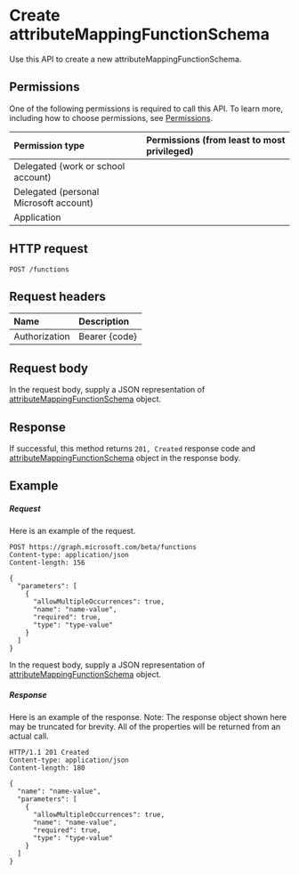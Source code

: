 # Create attributeMappingFunctionSchema

Use this API to create a new attributeMappingFunctionSchema.
## Permissions
One of the following permissions is required to call this API. To learn more, including how to choose permissions, see [Permissions](../../../concepts/permissions_reference.md).

|Permission type      | Permissions (from least to most privileged)              |
|:--------------------|:---------------------------------------------------------|
|Delegated (work or school account) |    |
|Delegated (personal Microsoft account) |    |
|Application |  | 

## HTTP request
<!-- { "blockType": "ignored" } -->
```http
POST /functions

```
## Request headers
| Name       | Description|
|:---------------|:----------|
| Authorization  | Bearer {code}|

## Request body
In the request body, supply a JSON representation of [attributeMappingFunctionSchema](../resources/attributemappingfunctionschema.md) object.


## Response
If successful, this method returns `201, Created` response code and [attributeMappingFunctionSchema](../resources/attributemappingfunctionschema.md) object in the response body.

## Example
##### Request
Here is an example of the request.
<!-- {
  "blockType": "request",
  "name": "create_attributemappingfunctionschema_from_functions"
}-->
```http
POST https://graph.microsoft.com/beta/functions
Content-type: application/json
Content-length: 156

{
  "parameters": [
    {
      "allowMultipleOccurrences": true,
      "name": "name-value",
      "required": true,
      "type": "type-value"
    }
  ]
}
```
In the request body, supply a JSON representation of [attributeMappingFunctionSchema](../resources/attributemappingfunctionschema.md) object.
##### Response
Here is an example of the response. Note: The response object shown here may be truncated for brevity. All of the properties will be returned from an actual call.
<!-- {
  "blockType": "response",
  "truncated": true,
  "@odata.type": "microsoft.graph.attributeMappingFunctionSchema"
} -->
```http
HTTP/1.1 201 Created
Content-type: application/json
Content-length: 180

{
  "name": "name-value",
  "parameters": [
    {
      "allowMultipleOccurrences": true,
      "name": "name-value",
      "required": true,
      "type": "type-value"
    }
  ]
}
```

<!-- uuid: 8fcb5dbc-d5aa-4681-8e31-b001d5168d79
2015-10-25 14:57:30 UTC -->
<!-- {
  "type": "#page.annotation",
  "description": "Create attributeMappingFunctionSchema",
  "keywords": "",
  "section": "documentation",
  "tocPath": ""
}-->